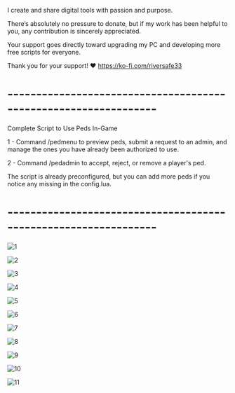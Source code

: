 I create and share digital tools with passion and purpose.

There’s absolutely no pressure to donate, but if my work has been helpful to you, any contribution is sincerely appreciated.

Your support goes directly toward upgrading my PC and developing more free scripts for everyone.

Thank you for your support! ❤️ https://ko-fi.com/riversafe33

# ---------------------------------------------------------------- #

Complete Script to Use Peds In-Game

1 - Command /pedmenu to preview peds, submit a request to an admin, and manage the ones you have already been authorized to use.

2 - Command /pedadmin to accept, reject, or remove a player's ped.

The script is already preconfigured, but you can add more peds if you notice any missing in the config.lua.

# ---------------------------------------------------------------- #

![1](https://github.com/user-attachments/assets/b3d04819-e4ca-4786-8722-12642eeba047)

![2](https://github.com/user-attachments/assets/8eb4cc2a-b4d5-4c7b-9b18-593dc7d7d0d4)

![3](https://github.com/user-attachments/assets/7a3c2745-6f87-4567-8f27-e51b05ca0d79)

![4](https://github.com/user-attachments/assets/c19c5d47-59f5-40c9-8509-472016427e70)

![5](https://github.com/user-attachments/assets/e4a655fc-601e-40fb-9f5a-5940e8a5f85b)

![6](https://github.com/user-attachments/assets/a29cffee-0ca0-441c-819d-a81ddcacee76)

![7](https://github.com/user-attachments/assets/9b251d56-44ac-4481-b4db-4713f9e03a69)

![8](https://github.com/user-attachments/assets/f77f94ae-51ac-4d28-bd6a-3335f24b2622)

![9](https://github.com/user-attachments/assets/7cc7de05-33ae-4de1-a1a5-94780bee2ebe)

![10](https://github.com/user-attachments/assets/36a2422b-6c9f-431e-98f5-35f540ed985d)

![11](https://github.com/user-attachments/assets/e37c4438-4d4f-49ef-8d5f-599fdee0f0da)
